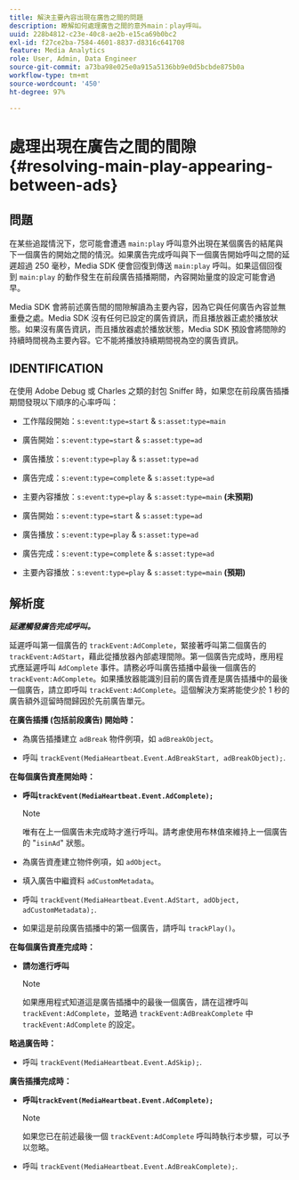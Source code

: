 ```yaml
---
title: 解決主要內容出現在廣告之間的問題
description: 瞭解如何處理廣告之間的意外main：play呼叫。
uuid: 228b4812-c23e-40c8-ae2b-e15ca69b0bc2
exl-id: f27ce2ba-7584-4601-8837-d8316c641708
feature: Media Analytics
role: User, Admin, Data Engineer
source-git-commit: a73ba98e025e0a915a5136bb9e0d5bcbde875b0a
workflow-type: tm+mt
source-wordcount: '450'
ht-degree: 97%

---
```



# 處理出現在廣告之間的間隙{#resolving-main-play-appearing-between-ads}

## 問題

在某些追蹤情況下，您可能會遭遇 `main:play` 呼叫意外出現在某個廣告的結尾與下一個廣告的開始之間的情況。如果廣告完成呼叫與下一個廣告開始呼叫之間的延遲超過 250 毫秒，Media SDK 便會回復到傳送 `main:play` 呼叫。如果這個回復到 `main:play` 的動作發生在前段廣告插播期間，內容開始量度的設定可能會過早。

Media SDK 會將前述廣告間的間隙解讀為主要內容，因為它與任何廣告內容並無重疊之處。Media SDK 沒有任何已設定的廣告資訊，而且播放器正處於播放狀態。如果沒有廣告資訊，而且播放器處於播放狀態，Media SDK 預設會將間隙的持續時間視為主要內容。它不能將播放持續期間視為空的廣告資訊。

## IDENTIFICATION

在使用 Adobe Debug 或 Charles 之類的封包 Sniffer 時，如果您在前段廣告插播期間發現以下順序的心率呼叫：

* 工作階段開始：`s:event:type=start` &amp; `s:asset:type=main`
* 廣告開始：`s:event:type=start` &amp; `s:asset:type=ad`
* 廣告播放：`s:event:type=play` &amp; `s:asset:type=ad`
* 廣告完成：`s:event:type=complete` &amp; `s:asset:type=ad`
* 主要內容播放：`s:event:type=play` &amp; `s:asset:type=main` **(未預期)**

* 廣告開始：`s:event:type=start` &amp; `s:asset:type=ad`
* 廣告播放：`s:event:type=play` &amp; `s:asset:type=ad`
* 廣告完成：`s:event:type=complete` &amp; `s:asset:type=ad`
* 主要內容播放：`s:event:type=play` &amp; `s:asset:type=main` **(預期)**

## 解析度

***延遲觸發廣告完成呼叫。***

延遲呼叫第一個廣告的 `trackEvent:AdComplete`，緊接著呼叫第二個廣告的 `trackEvent:AdStart`，藉此從播放器內部處理間隙。第一個廣告完成時，應用程式應延遲呼叫 `AdComplete` 事件。請務必呼叫廣告插播中最後一個廣告的 `trackEvent:AdComplete`。如果播放器能識別目前的廣告資產是廣告插播中的最後一個廣告，請立即呼叫 `trackEvent:AdComplete`。這個解決方案將能使少於 1 秒的廣告額外逗留時間歸因於先前廣告單元。

**在廣告插播 (包括前段廣告) 開始時：**

* 為廣告插播建立 `adBreak` 物件例項，如 `adBreakObject`。

* 呼叫 `trackEvent(MediaHeartbeat.Event.AdBreakStart, adBreakObject);`.

**在每個廣告資產開始時：**

* **呼叫`trackEvent(MediaHeartbeat.Event.AdComplete);`**

  >[!NOTE]
  >
  >唯有在上一個廣告未完成時才進行呼叫。請考慮使用布林值來維持上一個廣告的 &quot;`isinAd`&quot; 狀態。

* 為廣告資產建立物件例項，如 `adObject`。
* 填入廣告中繼資料 `adCustomMetadata`。
* 呼叫 `trackEvent(MediaHeartbeat.Event.AdStart, adObject, adCustomMetadata);`.
* 如果這是前段廣告插播中的第一個廣告，請呼叫 `trackPlay()`。

**在每個廣告資產完成時：**

* **請勿進行呼叫**

  >[!NOTE]
  >
  >如果應用程式知道這是廣告插播中的最後一個廣告，請在這裡呼叫 `trackEvent:AdComplete`，並略過 `trackEvent:AdBreakComplete` 中 `trackEvent:AdComplete` 的設定。

**略過廣告時：**

* 呼叫 `trackEvent(MediaHeartbeat.Event.AdSkip);`.

**廣告插播完成時：**

* **呼叫`trackEvent(MediaHeartbeat.Event.AdComplete);`**

  >[!NOTE]
  >
  >如果您已在前述最後一個 `trackEvent:AdComplete` 呼叫時執行本步驟，可以予以忽略。

* 呼叫 `trackEvent(MediaHeartbeat.Event.AdBreakComplete);`.
